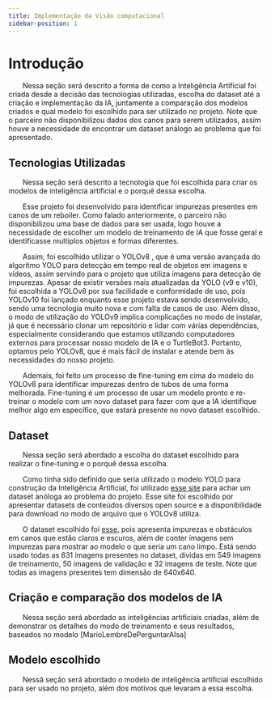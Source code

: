 ```yaml
---
title: Implementação da Visão computacional
sidebar-position: 1
---
```


# Introdução

&emsp;&emsp;Nessa seção será descrito a forma de como a Inteligência Artificial foi criada desde a decisão das tecnologias utilizadas, escolha do dataset até a criação e implementação da IA, juntamente a comparação dos modelos criados e qual modelo foi escolhido para ser utilizado no projeto. Note que o parceiro não disponibilizou dados dos canos para serem utilizados, assim houve a necessidade de encontrar um dataset análogo ao problema que foi apresentado.

## Tecnologias Utilizadas

&emsp;&emsp;Nessa seção será descrito a tecnologia que foi escolhida para criar os modelos de inteligência artificial e o porquê dessa escolha.

&emsp;&emsp;Esse projeto foi desenvolvido para identificar impurezas presentes em canos de um reboiler. Como falado anteriormente, o parceiro não disponibilizou uma base de dados para ser usada, logo houve a necessidade de escolher um modelo de treinamento de IA que fosse geral e identificasse multiplos objetos e formas diferentes. 

&emsp;&emsp;Assim, foi escolhido utilizar o YOLOv8 , que é uma versão avançada do algoritmo YOLO para detecção em tempo real de objetos em imagens e vídeos, assim servindo para o projeto que utiliza imagens para detecção de impurezas. Apesar de existir versões mais atualizadas da YOLO (v9 e v10), foi escolhida a YOLOv8 por sua facilidade e conformidade de uso, pois YOLOv10 foi lançado enquanto esse projeto estava sendo desenvolvido, sendo uma tecnologia muito nova e com falta de casos de uso. Além disso, o modo de utilização do YOLOv9 implica complicações no modo de instalar, já que é necessário clonar um repositório e lidar com várias dependências, especialmente considerando que estamos utilizando computadores externos para processar nosso modelo de IA e o TurtleBot3. Portanto, optamos pelo YOLOv8, que é mais fácil de instalar e atende bem às necessidades do nosso projeto.

&emsp;&emsp;Ademais, foi feito um processo de fine-tuning em cima do modelo do YOLOv8 para identificar impurezas dentro de tubos de uma forma melhorada. Fine-tuning é um processo de usar um modelo pronto e re-treinar o modelo com um novo dataset para fazer com que a IA identifique melhor algo em específico, que estará presente no novo dataset escolhido.

## Dataset

&emsp;&emsp;Nessa seção será abordado a escolha do dataset escolhido para realizar o fine-tuning e o porquê dessa escolha.

&emsp;&emsp;Como tinha sido definido que seria utilizado o modelo YOLO para construção da Inteligência Artificial, foi utilizado [esse site](https://public.roboflow.com) para achar um dataset anóloga ao problema do projeto. Esse site foi escolhido por apresentar datasets de conteúdos diversos open source e a disponibilidade para download no modo de arquivo que o YOLOv8 utiliza. 

&emsp;&emsp;O dataset escolhido foi [esse](https://universe.roboflow.com/purdue-university-niruh/precision-ag-subterranean/browse?queryText=&pageSize=50&startingIndex=0&browseQuery=true), pois apresenta impurezas e obstáculos em canos que estão claros e escuros, além de conter imagens sem impurezas para mostrar ao modelo o que seria um cano limpo. Está sendo usado todas as 631 imagens presentes no dataset, dividas em 549 imagens de treinamento, 50 imagens de validação e 32 imagens de teste. Note que todas as imagens presentes tem dimensão de 640x640.

## Criação e comparação dos modelos de IA

&emsp;&emsp;Nessa seção será abordado as inteligências artificiais criadas, além de demonstrar os detalhes do modo de treinamento e seus resultados, baseados no modelo [MarioLembreDePerguntarAIsa]

## Modelo escolhido

&emsp;&emsp;Nessã seção será abordado o modelo de inteligência artificial escolhido para ser usado no projeto, além dos motivos que levaram a essa escolha.